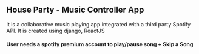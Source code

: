## House Party - Music Controller App

It is a collaborative music playing app integrated with a third party Spotify API. It is created using django, ReactJS

#### User needs a spotify premium account to play/pause song + Skip a Song
